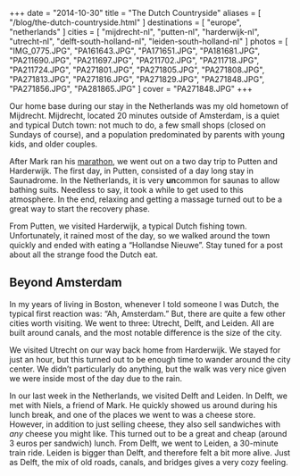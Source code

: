 +++
date    = "2014-10-30"
title   = "The Dutch Countryside"
aliases = [ "/blog/the-dutch-countryside.html" ]
destinations = [ "europe", "netherlands" ]
cities  = [ "mijdrecht-nl", "putten-nl", "harderwijk-nl", "utrecht-nl", "delft-south-holland-nl", "leiden-south-holland-nl" ]
photos  = [
  "IMG_0775.JPG", "PA161643.JPG", "PA171651.JPG", "PA181681.JPG", "PA211690.JPG",
  "PA211697.JPG", "PA211702.JPG", "PA211718.JPG", "PA211724.JPG", "PA271801.JPG",
  "PA271805.JPG", "PA271808.JPG", "PA271813.JPG", "PA271816.JPG", "PA271829.JPG",
  "PA271848.JPG", "PA271856.JPG", "PA281865.JPG"
]
cover = "PA271848.JPG"
+++

Our home base during our stay in the Netherlands was my old hometown of Mijdrecht. Mijdrecht, located 20 minutes outside of Amsterdam, is a quiet and typical Dutch town: not much to do, a few small shops (closed on Sundays of course), and a population predominated by parents with young kids, and older couples.
<!--more-->
After Mark ran his [marathon](/blog/running-the-amsterdam-marathon.html), we went out on a two day trip to Putten and Harderwijk. The first day, in Putten, consisted of a day long stay in Saunadrome. In the Netherlands, it is very **un**common for saunas to allow bathing suits. Needless to say, it took a while to get used to this atmosphere. In the end, relaxing and getting a massage turned out to be a great way to start the recovery phase.

From Putten, we visited Harderwijk, a typical Dutch fishing town. Unfortunately, it rained most of the day, so we walked around the town quickly and ended with eating a “Hollandse Nieuwe”. Stay tuned for a post about all the strange food the Dutch eat.

## Beyond Amsterdam
In my years of living in Boston, whenever I told someone I was Dutch, the typical first reaction was: “Ah, Amsterdam.” But, there are quite a few other cities worth visiting. We went to three: Utrecht, Delft, and Leiden. All are built around canals, and the most notable difference is the size of the city.

We visited Utrecht on our way back home from Harderwijk. We stayed for just an hour, but this turned out to be enough time to wander around the city center. We didn’t particularly do anything, but the walk was very nice given we were inside most of the day due to the rain.

In our last week in the Netherlands, we visited Delft and Leiden. In Delft, we met with Niels, a friend of Mark. He quickly showed us around during his lunch break, and one of the places we went to was a cheese store. However, in addition to just selling cheese, they also sell sandwiches with *any* cheese you might like. This turned out to be a great and cheap (around 3 euros per sandwich) lunch. From Delft, we went to Leiden, a 30-minute train ride. Leiden is bigger than Delft, and therefore felt a bit more alive. Just as Delft, the mix of old roads, canals, and bridges gives a very cozy feeling.